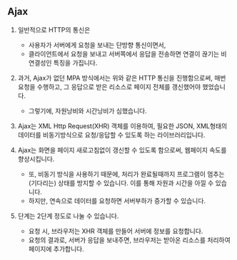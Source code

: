 ## Ajax

 1. 일반적으로 HTTP의 통신은
    - 사용자가 서버에게 요청을 보내는 단방향 통신이면서, 
    - 클라이언트에서 요청을 보내고 서버쪽에서 응답을 전송하면 연결이 끊기는 비연결성인 특징을 가집니다.

 2. 과거, Ajax가 없던 MPA 방식에서는 위와 같은 HTTP 통신을 진행함으로써, 매번 요청을 수행하고, 그 응답으로 받은 리소스로 페이지 전체를 갱신했어야 했었습니다.
    - 그렇기에, 자원낭비와 시간낭비가 심했습니다. 

 3. Ajax는 XML Http Request(XHR) 객체를 이용하여, 필요한 JSON, XML형태의 데이터를 비동기방식으로 요청/응답할 수 있도록 하는 라이브러리입니다.

 4. Ajax는 화면을 페이지 새로고침없이 갱신할 수 있도록 함으로써, 웹페이지 속도를 향상시킵니다.
    - 또, 비동기 방식을 사용하기 때문에, 처리가 완료될때까지 프로그램이 멈추는(기다리는) 상태를 방지할 수 있습니다. 이를 통해 자원과 시간을 아낄 수 있습니다.
    - 하지만, 연속으로 데이터를 요청하면 서버부하가 증가할 수 있습니다.

 5. 단계는 2단계 정도로 나눌 수 있습니다.
    - 요청 시, 브라우저는 XHR 객체를 만들어 서버에 정보를 요청합니다.
    - 요청의 결과로, 서버가 응답을 보내주면, 브라우저는 받아온 리소스를 처리하여 페이지에 추가합니다.
